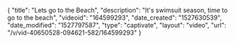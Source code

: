 {
    "title": "Lets go to the Beach",
    "description": "It's swimsuit season, time to go to the beach",
    "videoid": "164599293",
    "date_created": "1527630539",
    "date_modified": "1527797587",
    "type": "captivate",
    "layout": "video",
    "url": "\/v\/vid-40650528-094621-582\/164599293"
}